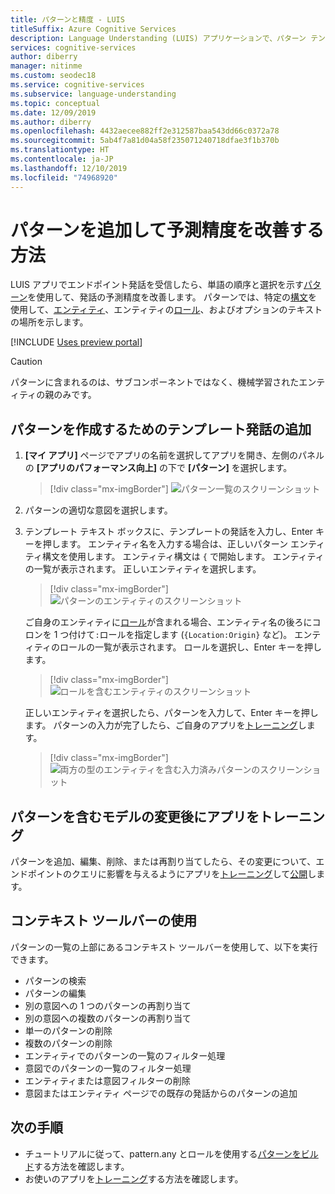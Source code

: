 ```yaml
---
title: パターンと精度 - LUIS
titleSuffix: Azure Cognitive Services
description: Language Understanding (LUIS) アプリケーションで、パターン テンプレートを追加して予測精度を改善します。
services: cognitive-services
author: diberry
manager: nitinme
ms.custom: seodec18
ms.service: cognitive-services
ms.subservice: language-understanding
ms.topic: conceptual
ms.date: 12/09/2019
ms.author: diberry
ms.openlocfilehash: 4432aecee882ff2e312587baa543dd66c0372a78
ms.sourcegitcommit: 5ab4f7a81d04a58f235071240718dfae3f1b370b
ms.translationtype: HT
ms.contentlocale: ja-JP
ms.lasthandoff: 12/10/2019
ms.locfileid: "74968920"
---
```

# <a name="how-to-add-patterns-to-improve-prediction-accuracy"></a>パターンを追加して予測精度を改善する方法
LUIS アプリでエンドポイント発話を受信したら、単語の順序と選択を示す[パターン](luis-concept-patterns.md)を使用して、発話の予測精度を改善します。 パターンでは、特定の[構文](luis-concept-patterns.md#pattern-syntax)を使用して、[エンティティ](luis-concept-entity-types.md)、エンティティの[ロール](luis-concept-roles.md)、およびオプションのテキストの場所を示します。

[!INCLUDE [Uses preview portal](includes/uses-portal-preview.md)]

> [!CAUTION]
> パターンに含まれるのは、サブコンポーネントではなく、機械学習されたエンティティの親のみです。

## <a name="add-template-utterance-to-create-pattern"></a>パターンを作成するためのテンプレート発話の追加

1. **[マイ アプリ]** ページでアプリの名前を選択してアプリを開き、左側のパネルの **[アプリのパフォーマンス向上]** の下で **[パターン]** を選択します。

    > [!div class="mx-imgBorder"]
    > ![パターン一覧のスクリーンショット](./media/luis-how-to-model-intent-pattern/patterns-1.png)

1. パターンの適切な意図を選択します。

1. テンプレート テキスト ボックスに、テンプレートの発話を入力し、Enter キーを押します。 エンティティ名を入力する場合は、正しいパターン エンティティ構文を使用します。 エンティティ構文は `{` で開始します。 エンティティの一覧が表示されます。 正しいエンティティを選択します。

    > [!div class="mx-imgBorder"]
    > ![パターンのエンティティのスクリーンショット](./media/luis-how-to-model-intent-pattern/patterns-3.png)

    ご自身のエンティティに[ロール](luis-concept-roles.md)が含まれる場合、エンティティ名の後ろにコロンを 1 つ付けて`:`ロールを指定します (`{Location:Origin}` など)。 エンティティのロールの一覧が表示されます。 ロールを選択し、Enter キーを押します。

    > [!div class="mx-imgBorder"]
    > ![ロールを含むエンティティのスクリーンショット](./media/luis-how-to-model-intent-pattern/patterns-4.png)

    正しいエンティティを選択したら、パターンを入力して、Enter キーを押します。 パターンの入力が完了したら、ご自身のアプリを[トレーニング](luis-how-to-train.md)します。

    > [!div class="mx-imgBorder"]
    > ![両方の型のエンティティを含む入力済みパターンのスクリーンショット](./media/luis-how-to-model-intent-pattern/patterns-5.png)

## <a name="train-your-app-after-changing-model-with-patterns"></a>パターンを含むモデルの変更後にアプリをトレーニング
パターンを追加、編集、削除、または再割り当てしたら、その変更について、エンドポイントのクエリに影響を与えるようにアプリを[トレーニング](luis-how-to-train.md)して[公開](luis-how-to-publish-app.md)します。

<a name="search-patterns"></a>
<a name="edit-a-pattern"></a>
<a name="reassign-individual-pattern-to-different-intent"></a>
<a name="reassign-several-patterns-to-different-intent"></a>
<a name="delete-a-single-pattern"></a>
<a name="delete-several-patterns"></a>
<a name="filter-pattern-list-by-entity"></a>
<a name="filter-pattern-list-by-intent"></a>
<a name="remove-entity-or-intent-filter"></a>
<a name="add-pattern-from-existing-utterance-on-intent-or-entity-page"></a>

## <a name="use-contextual-toolbar"></a>コンテキスト ツールバーの使用

パターンの一覧の上部にあるコンテキスト ツールバーを使用して、以下を実行できます。

* パターンの検索
* パターンの編集
* 別の意図への 1 つのパターンの再割り当て
* 別の意図への複数のパターンの再割り当て
* 単一のパターンの削除
* 複数のパターンの削除
* エンティティでのパターンの一覧のフィルター処理
* 意図でのパターンの一覧のフィルター処理
* エンティティまたは意図フィルターの削除
* 意図またはエンティティ ページでの既存の発話からのパターンの追加

## <a name="next-steps"></a>次の手順

* チュートリアルに従って、pattern.any とロールを使用する[パターンをビルド](luis-tutorial-pattern.md)する方法を確認します。
* お使いのアプリを[トレーニング](luis-how-to-train.md)する方法を確認します。
